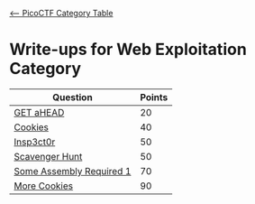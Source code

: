 [<-- PicoCTF Category Table](../../README.md#2-picoctf)

# Write-ups for Web Exploitation Category

|Question|Points|
|--------|------|
|[GET aHEAD](./Get%20aHEAD/writeup.md)|20|
|[Cookies](./Cookies/writeup.md)|40|
|[Insp3ct0r](./Insp3ct0r/writeup.md)|50|
|[Scavenger Hunt](./Scavenger%20Hunt/writeup.md)|50|
|[Some Assembly Required 1](./Some%20Assembly%20Required%201/writeup.md)|70|
|[More Cookies](./More%20Cookies/writeup.md)|90|